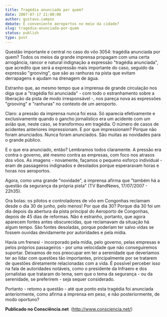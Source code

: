 ```yaml
---
title: Tragédia anunciada por quem?
date: 2007-07-17 21:00:00
author: gustavo.campos
debate: É conveniente aeroportos no meio da cidade?
slug: tragedia-anunciada-por-quem
status: publish 
type: post
---
```


Questão importante e central no caso do vôo 3054: tragédia anunciada por quem? Todos os meios da grande imprensa propagam com uma certa arrogância, rancor e natural indignação a expressão "tragédia anunciada", que acredito que será a expressão mais importante do caso, seguido da expressão "grooving", que são as ranhuras na pista que evitam derrapagens e ajudam na drenagem de água.  
  
Estranho que, ao mesmo tempo que a imprensa de grande circulação nos diga que a "tragédia foi anunciada" - com todo o estranhamento sobre a liberação da pista de modo irresponsável -, nos pareça nova as expressões "grooving" e "ranhuras" no contexto de um aeroporto.  
  
Claro: a pressão da imprensa nunca foi essa. Só aparecia efetivamente e exclusivamente quando o gancho jornalístico era um acidente com um avião que, neste caso, se transformou em tragédia. O número de casos de acidentes anteriores impressionam. E por que impressionam? Porque não foram anunciados. Nunca foram anunciados. São muitas as novidades para o grande público.  
  
E o que era anunciado, então? Lembramos todos claramente. A pressão era contra o governo, até mesmo contra as empresas, com foco nos atrasos dos vôos. As imagens - novamente, façamos o pequeno esforço individual - eram de passageiros indignados e desolados porque esperaravam horas e horas nos aeroportos.  
  
Agora, como uma grande "novidade", a imprensa afirma que "também há a questão da segurança da própria pista" (TV BandNews, 17/07/2007 - 22h35).  
  
Ora bolas: os pilotos e controladores de vôo em Congonhas reclamam desde o dia 30 de junho, pelo menos! Por que dia 30? Porque dia 30 foi um dia depois da abertura da pista principal do Aeroporto de Congonhas, depois de 45 dias de reformas. Não é estranho, portanto, que agora aparecem fontes antes obscurecidas, que reclamavam da situação há algum tempo. São fontes desoladas, porque poderíam ter salvo vidas se fossem ouvidas devidamente por autoridades e pela mídia.  
  
Havia um frenesi - incorporado pela mídia, pelo governo, pelas empresas e pelos próprios passageiros - por uma velocidade que não conseguiremos suportar. Deixamos de nos preocupar em ter a serenidade que deveríamos ter ao lidar com questões tão importantes, principalmente por se tratarem de questões diretamente relacionadas com a vida. É possível perceber isso na fala de autoridades notáveis, como o presidente da Infraero e dos jornalistas que trataram do tema, sem que o tema da segurança - ou da serenidade, se preferirem - seja sequer considerado.  
  
Portanto - retomo a questão - até que ponto esta tragédia foi anunciada anteriormente, como afirma a imprensa em peso, e não posteriormente, de modo oportuno?


**Publicado no Consciência.net**  (<http://www.consciencia.net/>)


